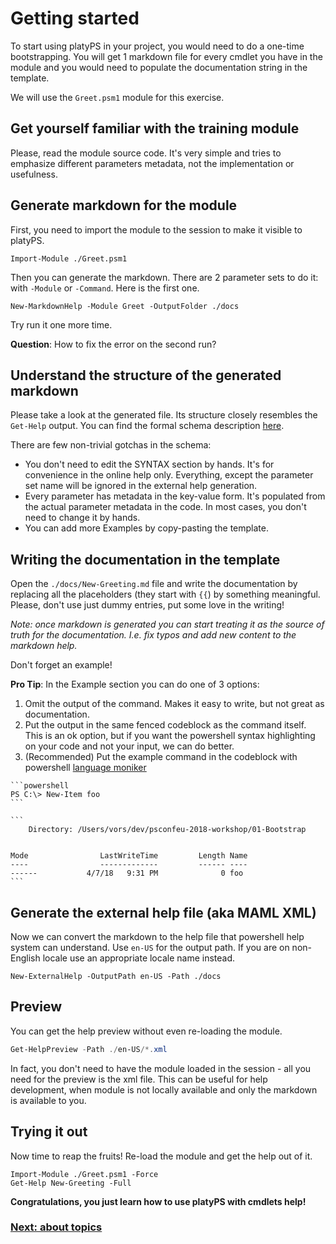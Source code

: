 # Getting started

To start using platyPS in your project, you would need to do a one-time bootstrapping.
You will get 1 markdown file for every cmdlet you have in the module
and you would need to populate the documentation string in the template.

We will use the `Greet.psm1` module for this exercise.

## Get yourself familiar with the training module

Please, read the module source code.
It's very simple and tries to emphasize different parameters metadata,
not the implementation or usefulness.

## Generate markdown for the module

First, you need to import the module to the session to make it visible to platyPS.

```
Import-Module ./Greet.psm1
```

Then you can generate the markdown.
There are 2 parameter sets to do it: with `-Module` or `-Command`.
Here is the first one.

```
New-MarkdownHelp -Module Greet -OutputFolder ./docs
```

Try run it one more time.

**Question**: How to fix the error on the second run?

## Understand the structure of the generated markdown

Please take a look at the generated file.
Its structure closely resembles the `Get-Help` output.
You can find the formal schema description [here](https://github.com/PowerShell/platyPS/blob/6048cd6db6b2b424863d76bea00462168a494a91/platyPS.schema.md).

There are few non-trivial gotchas in the schema:

- You don't need to edit the SYNTAX section by hands.
  It's for convenience in the online help only.
  Everything, except the parameter set name will be ignored in the external help generation.
- Every parameter has metadata in the key-value form.
  It's populated from the actual parameter metadata in the code.
  In most cases, you don't need to change it by hands.
- You can add more Examples by copy-pasting the template.

## Writing the documentation in the template

Open the `./docs/New-Greeting.md` file and write the documentation by replacing all the placeholders (they start with `{{`) by something meaningful.
Please, don't use just dummy entries, put some love in the writing!

*Note: once markdown is generated you can start treating it as the source of truth for the documentation. I.e. fix typos and add new content to the markdown help.*

Don't forget an example!

**Pro Tip**: In the Example section you can do one of 3 options:
1. Omit the output of the command.
   Makes it easy to write, but not great as documentation.
2. Put the output in the same fenced codeblock as the command itself.
   This is an ok option, but if you want the powershell syntax highlighting
   on your code and not your input, we can do better.
3. (Recommended) Put the example command in the codeblock with powershell [language moniker](https://spec.commonmark.org/0.28/#info-string)

~~~
```powershell
PS C:\> New-Item foo
```

```
    Directory: /Users/vors/dev/psconfeu-2018-workshop/01-Bootstrap


Mode                LastWriteTime         Length Name
----                -------------         ------ ----
------           4/7/18   9:31 PM              0 foo
```

~~~

## Generate the external help file (aka MAML XML)

Now we can convert the markdown to the help file that powershell help system can understand.
Use `en-US` for the output path.
If you are on non-English locale use an appropriate locale name instead.

```
New-ExternalHelp -OutputPath en-US -Path ./docs
```

## Preview

You can get the help preview without even re-loading the module.

```powershell
Get-HelpPreview -Path ./en-US/*.xml
```

In fact, you don't need to have the module loaded in the session - all you need for the preview is the xml file.
This can be useful for help development,
when module is not locally available and only the markdown is available to you.

## Trying it out

Now time to reap the fruits!
Re-load the module and get the help out of it.

```
Import-Module ./Greet.psm1 -Force
Get-Help New-Greeting -Full
``` 

**Congratulations, you just learn how to use platyPS with cmdlets help!**

### [Next: about topics](02-AboutTopics.md)
